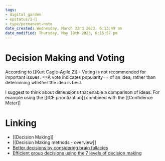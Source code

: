 ```yaml
---
tags: 
- digital_garden
- epstatus/1-🌱
- type/permanent-note
date_created: Wednesday, March 22nd 2023, 6:13:49 am
date_modified: Thursday, May 18th 2023, 6:15:57 pm
---
```

# Decision Making and Voting
According to [[Kurt Cagle-Agile 2]] - Voting is not recommended for important issues. ==A vote indicates popularity== of an idea, rather than determining whether the idea is best.

I suggest to think about dimensions that enable a comparison of ideas. For example using the [[ICE prioritization]] combined with the [[Confidence Meter]]

# Linking
+ [[Decision Making]]
+ [[Decision Making methods - overview]]
+ [Better decisions by considering brain fallacies](https://ontheagilepath.net/articles/Better%20decisions%20by%20considering%20the%20brain%20fallacies%20%20my%20top%2010%20from%20the%20art%20of%20thinking.pdf)
+ [Efficient group decisions using the 7 levels of decision making](https://ontheagilepath.net/articles/Efficient%20group%20decisions%20using%20the%207%20levels%20of%20decision%20making%20%20an%20agile%20coach%20must%20have.pdf)



